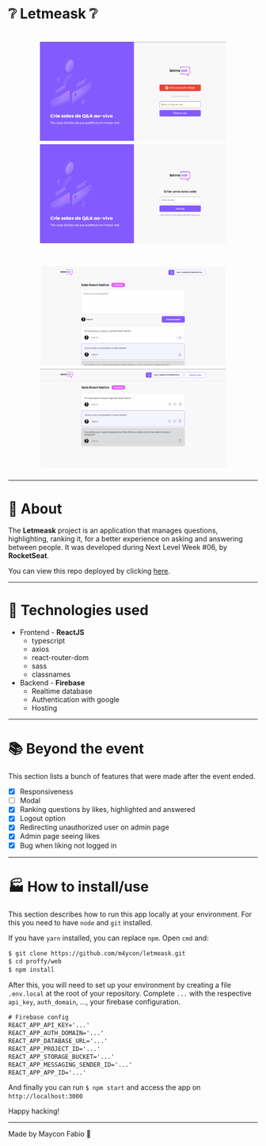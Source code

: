 # ❔ Letmeask ❔

<h1 align="center">
  <img height="200px" src="./readme-images/Screenshot_2.png" />
  <img height="200px" src="./readme-images/Screenshot_3.png" />
</h1>
<h1 align="center">
  <img height="200px" src="./readme-images/Screenshot_4.png" />
  <img height="200px" src="./readme-images/Screenshot_5.png" />
</h1>

---

# 📄 About

The **Letmeask** project is an application that manages questions, highlighting, ranking it, for a better experience on asking and answering between people. It was developed during Next Level Week #06, by **RocketSeat**.

You can view this repo deployed by clicking [here](https://letmeask-19e44.web.app/).

---

# 🧰 Technologies used
- Frontend - **ReactJS**
  - typescript
  - axios
  - react-router-dom
  - sass
  - classnames
- Backend - **Firebase**
  - Realtime database
  - Authentication with google
  - Hosting

---

# 📚 Beyond the event
This section lists a bunch of features that were made after the event ended.
  - [x] Responsiveness
  - [ ] Modal
  - [x] Ranking questions by likes, highlighted and answered
  - [x] Logout option
  - [x] Redirecting unauthorized user on admin page
  - [x] Admin page seeing likes
  - [x] Bug when liking not logged in

---

# 🏭 How to install/use

This section describes how to run this app locally at your environment. For this you need to have `node` and `git` installed.

If you have `yarn` installed, you can replace `npm`. Open `cmd` and:
```bash
$ git clone https://github.com/m4ycon/letmeask.git
$ cd proffy/web
$ npm install
```

After this, you will need to set up your environment by creating a file `.env.local` at the root of your repository. Complete `...` with the respective `api_key`, `auth_domain`, ..., your firebase configuration.

```
# Firebase config
REACT_APP_API_KEY='...'
REACT_APP_AUTH_DOMAIN='...'
REACT_APP_DATABASE_URL='...'
REACT_APP_PROJECT_ID='...'
REACT_APP_STORAGE_BUCKET='...'
REACT_APP_MESSAGING_SENDER_ID='...'
REACT_APP_APP_ID='...'
```
And finally you can run `$ npm start` and access the app on `http://localhost:3000`



Happy hacking!

---

Made by Maycon Fabio 🚀